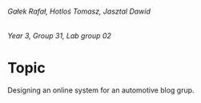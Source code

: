 ###### Gałek Rafał, Hotloś Tomasz, Jasztal Dawid

###### Year 3, Group 31, Lab group 02
# Topic

Designing an online system for an automotive blog grup.
